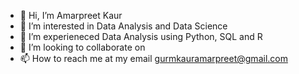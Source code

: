 - 👋 Hi, I’m Amarpreet Kaur
- 👀 I’m interested in Data Analysis and Data Science
- 🌱 I’m experieneced Data Analysis using Python, SQL and R
- 💞️ I’m looking to collaborate on 
- 📫 How to reach me at my email gurmkauramarpreet@gmail.com

<!---
Amarpreet3/Amarpreet3 is a ✨ special ✨ repository because its `README.md` (this file) appears on your GitHub profile.
You can click the Preview link to take a look at your changes.
--->
